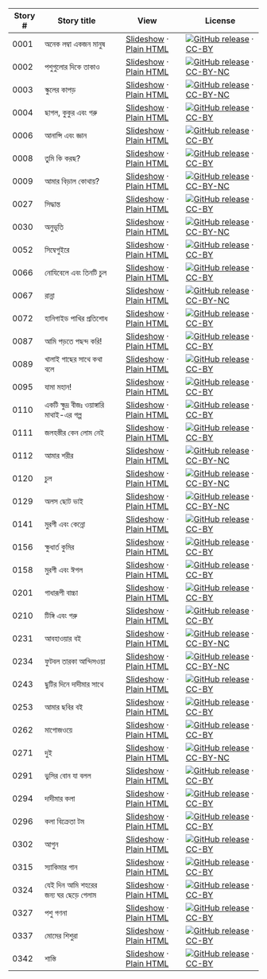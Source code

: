 Story # | Story title | View | License
-------- | -----------  |:-------:| -------
0001 | অনেক লম্বা একজন মানুষ | <a href="https://global-asp.github.io/stories/bn/0001_অনেক-লম্বা-একজন-মানুষ_slides.html" target="_blank">Slideshow</a> · [Plain HTML](https://global-asp.github.io/stories/bn/0001_অনেক-লম্বা-একজন-মানুষ.html) | [![GitHub release](https://cloud.githubusercontent.com/assets/9295750/9483128/0e089e5e-4b51-11e5-98ca-6da5cef156a7.png "GitHub release")]() · [CC-BY](https://creativecommons.org/licenses/by/3.0/)
0002 | পশুগুলোর দিকে তাকাও | <a href="https://global-asp.github.io/stories/bn/0002_পশুগুলোর-দিকে-তাকাও_slides.html" target="_blank">Slideshow</a> · [Plain HTML](https://global-asp.github.io/stories/bn/0002_পশুগুলোর-দিকে-তাকাও.html) | [![GitHub release](https://cloud.githubusercontent.com/assets/9295750/9483128/0e089e5e-4b51-11e5-98ca-6da5cef156a7.png "GitHub release")]() · [CC-BY-NC](http://creativecommons.org/licenses/by-nc/3.0/)
0003 | স্কুলের কাপড় | <a href="https://global-asp.github.io/stories/bn/0003_স্কুলের-কাপড়_slides.html" target="_blank">Slideshow</a> · [Plain HTML](https://global-asp.github.io/stories/bn/0003_স্কুলের-কাপড়.html) | [![GitHub release](https://cloud.githubusercontent.com/assets/9295750/9483128/0e089e5e-4b51-11e5-98ca-6da5cef156a7.png "GitHub release")]() · [CC-BY-NC](http://creativecommons.org/licenses/by-nc/3.0/)
0004 | ছাগল, কুকুর এবং গরু | <a href="https://global-asp.github.io/stories/bn/0004_ছাগল-কুকুর-এবং-গরু_slides.html" target="_blank">Slideshow</a> · [Plain HTML](https://global-asp.github.io/stories/bn/0004_ছাগল-কুকুর-এবং-গরু.html) | [![GitHub release](https://cloud.githubusercontent.com/assets/9295750/9483128/0e089e5e-4b51-11e5-98ca-6da5cef156a7.png "GitHub release")]() · [CC-BY](https://creativecommons.org/licenses/by/3.0/)
0006 | আনান্সি এবং জ্ঞান | <a href="https://global-asp.github.io/stories/bn/0006_আনান্সি-এবং-জ্ঞান_slides.html" target="_blank">Slideshow</a> · [Plain HTML](https://global-asp.github.io/stories/bn/0006_আনান্সি-এবং-জ্ঞান.html) | [![GitHub release](https://cloud.githubusercontent.com/assets/9295750/9483128/0e089e5e-4b51-11e5-98ca-6da5cef156a7.png "GitHub release")]() · [CC-BY](https://creativecommons.org/licenses/by/3.0/)
0008 | তুমি কি করছ? | <a href="https://global-asp.github.io/stories/bn/0008_তুমি-কি-করছ_slides.html" target="_blank">Slideshow</a> · [Plain HTML](https://global-asp.github.io/stories/bn/0008_তুমি-কি-করছ.html) | [![GitHub release](https://cloud.githubusercontent.com/assets/9295750/9483128/0e089e5e-4b51-11e5-98ca-6da5cef156a7.png "GitHub release")]() · [CC-BY](https://creativecommons.org/licenses/by/3.0/)
0009 | আমার বিড়াল কোথায়? | <a href="https://global-asp.github.io/stories/bn/0009_আমার-বিড়াল-কোথায়_slides.html" target="_blank">Slideshow</a> · [Plain HTML](https://global-asp.github.io/stories/bn/0009_আমার-বিড়াল-কোথায়.html) | [![GitHub release](https://cloud.githubusercontent.com/assets/9295750/9483128/0e089e5e-4b51-11e5-98ca-6da5cef156a7.png "GitHub release")]() · [CC-BY-NC](http://creativecommons.org/licenses/by-nc/3.0/)
0027 | সিদ্ধান্ত | <a href="https://global-asp.github.io/stories/bn/0027_সিদ্ধান্ত_slides.html" target="_blank">Slideshow</a> · [Plain HTML](https://global-asp.github.io/stories/bn/0027_সিদ্ধান্ত.html) | [![GitHub release](https://cloud.githubusercontent.com/assets/9295750/9483128/0e089e5e-4b51-11e5-98ca-6da5cef156a7.png "GitHub release")]() · [CC-BY](https://creativecommons.org/licenses/by/3.0/)
0030 | অনুভূতি | <a href="https://global-asp.github.io/stories/bn/0030_অনুভূতি_slides.html" target="_blank">Slideshow</a> · [Plain HTML](https://global-asp.github.io/stories/bn/0030_অনুভূতি.html) | [![GitHub release](https://cloud.githubusercontent.com/assets/9295750/9483128/0e089e5e-4b51-11e5-98ca-6da5cef156a7.png "GitHub release")]() · [CC-BY-NC](http://creativecommons.org/licenses/by-nc/3.0/)
0052 | সিম্বেগুইরে | <a href="https://global-asp.github.io/stories/bn/0052_সিম্বেগুইরে_slides.html" target="_blank">Slideshow</a> · [Plain HTML](https://global-asp.github.io/stories/bn/0052_সিম্বেগুইরে.html) | [![GitHub release](https://cloud.githubusercontent.com/assets/9295750/9483128/0e089e5e-4b51-11e5-98ca-6da5cef156a7.png "GitHub release")]() · [CC-BY](https://creativecommons.org/licenses/by/3.0/)
0066 | নোযিবেলে এবং তিনটি চুল | <a href="https://global-asp.github.io/stories/bn/0066_নোযিবেলে-এবং-তিনটি-চুল_slides.html" target="_blank">Slideshow</a> · [Plain HTML](https://global-asp.github.io/stories/bn/0066_নোযিবেলে-এবং-তিনটি-চুল.html) | [![GitHub release](https://cloud.githubusercontent.com/assets/9295750/9483128/0e089e5e-4b51-11e5-98ca-6da5cef156a7.png "GitHub release")]() · [CC-BY](https://creativecommons.org/licenses/by/3.0/)
0067 | রান্না | <a href="https://global-asp.github.io/stories/bn/0067_রান্না_slides.html" target="_blank">Slideshow</a> · [Plain HTML](https://global-asp.github.io/stories/bn/0067_রান্না.html) | [![GitHub release](https://cloud.githubusercontent.com/assets/9295750/9483128/0e089e5e-4b51-11e5-98ca-6da5cef156a7.png "GitHub release")]() · [CC-BY-NC](http://creativecommons.org/licenses/by-nc/3.0/)
0072 | হানিগাইড পাখির প্রতিশোধ | <a href="https://global-asp.github.io/stories/bn/0072_হানিগাইড-পাখির-প্রতিশোধ_slides.html" target="_blank">Slideshow</a> · [Plain HTML](https://global-asp.github.io/stories/bn/0072_হানিগাইড-পাখির-প্রতিশোধ.html) | [![GitHub release](https://cloud.githubusercontent.com/assets/9295750/9483128/0e089e5e-4b51-11e5-98ca-6da5cef156a7.png "GitHub release")]() · [CC-BY](https://creativecommons.org/licenses/by/3.0/)
0087 | আমি পড়তে পছন্দ করি! | <a href="https://global-asp.github.io/stories/bn/0087_আমি-পড়তে-পছন্দ-করি_slides.html" target="_blank">Slideshow</a> · [Plain HTML](https://global-asp.github.io/stories/bn/0087_আমি-পড়তে-পছন্দ-করি.html) | [![GitHub release](https://cloud.githubusercontent.com/assets/9295750/9483128/0e089e5e-4b51-11e5-98ca-6da5cef156a7.png "GitHub release")]() · [CC-BY](https://creativecommons.org/licenses/by/3.0/)
0089 | খালাই গাছের সাথে কথা বলে | <a href="https://global-asp.github.io/stories/bn/0089_খালাই-গাছের-সাথে-কথা-বলে_slides.html" target="_blank">Slideshow</a> · [Plain HTML](https://global-asp.github.io/stories/bn/0089_খালাই-গাছের-সাথে-কথা-বলে.html) | [![GitHub release](https://cloud.githubusercontent.com/assets/9295750/9483128/0e089e5e-4b51-11e5-98ca-6da5cef156a7.png "GitHub release")]() · [CC-BY](https://creativecommons.org/licenses/by/3.0/)
0095 | যামা মহান! | <a href="https://global-asp.github.io/stories/bn/0095_যামা-মহান_slides.html" target="_blank">Slideshow</a> · [Plain HTML](https://global-asp.github.io/stories/bn/0095_যামা-মহান.html) | [![GitHub release](https://cloud.githubusercontent.com/assets/9295750/9483128/0e089e5e-4b51-11e5-98ca-6da5cef156a7.png "GitHub release")]() · [CC-BY](https://creativecommons.org/licenses/by/3.0/)
0110 | একটি ক্ষুদ্র বীজঃ ওয়াঙ্গারি মাথাই-এর গল্প | <a href="https://global-asp.github.io/stories/bn/0110_একটি-ক্ষুদ্র-বীজঃ-ওয়াঙ্গারি-মাথাই-এর-গল্প_slides.html" target="_blank">Slideshow</a> · [Plain HTML](https://global-asp.github.io/stories/bn/0110_একটি-ক্ষুদ্র-বীজঃ-ওয়াঙ্গারি-মাথাই-এর-গল্প.html) | [![GitHub release](https://cloud.githubusercontent.com/assets/9295750/9483128/0e089e5e-4b51-11e5-98ca-6da5cef156a7.png "GitHub release")]() · [CC-BY](https://creativecommons.org/licenses/by/3.0/)
0111 | জলহস্তীর কেন লোম নেই | <a href="https://global-asp.github.io/stories/bn/0111_জলহস্তীর-কেন-লোম-নেই_slides.html" target="_blank">Slideshow</a> · [Plain HTML](https://global-asp.github.io/stories/bn/0111_জলহস্তীর-কেন-লোম-নেই.html) | [![GitHub release](https://cloud.githubusercontent.com/assets/9295750/9483128/0e089e5e-4b51-11e5-98ca-6da5cef156a7.png "GitHub release")]() · [CC-BY](https://creativecommons.org/licenses/by/3.0/)
0112 | আমার শরীর | <a href="https://global-asp.github.io/stories/bn/0112_আমার-শরীর_slides.html" target="_blank">Slideshow</a> · [Plain HTML](https://global-asp.github.io/stories/bn/0112_আমার-শরীর.html) | [![GitHub release](https://cloud.githubusercontent.com/assets/9295750/9483128/0e089e5e-4b51-11e5-98ca-6da5cef156a7.png "GitHub release")]() · [CC-BY-NC](http://creativecommons.org/licenses/by-nc/3.0/)
0120 | চুল | <a href="https://global-asp.github.io/stories/bn/0120_চুল_slides.html" target="_blank">Slideshow</a> · [Plain HTML](https://global-asp.github.io/stories/bn/0120_চুল.html) | [![GitHub release](https://cloud.githubusercontent.com/assets/9295750/9483128/0e089e5e-4b51-11e5-98ca-6da5cef156a7.png "GitHub release")]() · [CC-BY-NC](http://creativecommons.org/licenses/by-nc/3.0/)
0129 | অলস ছোট ভাই | <a href="https://global-asp.github.io/stories/bn/0129_অলস-ছোট-ভাই_slides.html" target="_blank">Slideshow</a> · [Plain HTML](https://global-asp.github.io/stories/bn/0129_অলস-ছোট-ভাই.html) | [![GitHub release](https://cloud.githubusercontent.com/assets/9295750/9483128/0e089e5e-4b51-11e5-98ca-6da5cef156a7.png "GitHub release")]() · [CC-BY-NC](http://creativecommons.org/licenses/by-nc/3.0/)
0141 | মুরগী এবং কেন্নো | <a href="https://global-asp.github.io/stories/bn/0141_মুরগী-এবং-কেন্নো_slides.html" target="_blank">Slideshow</a> · [Plain HTML](https://global-asp.github.io/stories/bn/0141_মুরগী-এবং-কেন্নো.html) | [![GitHub release](https://cloud.githubusercontent.com/assets/9295750/9483128/0e089e5e-4b51-11e5-98ca-6da5cef156a7.png "GitHub release")]() · [CC-BY](https://creativecommons.org/licenses/by/3.0/)
0156 | ক্ষুধার্ত কুমির | <a href="https://global-asp.github.io/stories/bn/0156_ক্ষুধার্ত-কুমির_slides.html" target="_blank">Slideshow</a> · [Plain HTML](https://global-asp.github.io/stories/bn/0156_ক্ষুধার্ত-কুমির.html) | [![GitHub release](https://cloud.githubusercontent.com/assets/9295750/9483128/0e089e5e-4b51-11e5-98ca-6da5cef156a7.png "GitHub release")]() · [CC-BY](https://creativecommons.org/licenses/by/3.0/)
0158 | মুরগী এবং ঈগল | <a href="https://global-asp.github.io/stories/bn/0158_মুরগী-এবং-ঈগল_slides.html" target="_blank">Slideshow</a> · [Plain HTML](https://global-asp.github.io/stories/bn/0158_মুরগী-এবং-ঈগল.html) | [![GitHub release](https://cloud.githubusercontent.com/assets/9295750/9483128/0e089e5e-4b51-11e5-98ca-6da5cef156a7.png "GitHub release")]() · [CC-BY](https://creativecommons.org/licenses/by/3.0/)
0201 | গাধারূপী বাচ্চা | <a href="https://global-asp.github.io/stories/bn/0201_গাধারূপী-বাচ্চা_slides.html" target="_blank">Slideshow</a> · [Plain HTML](https://global-asp.github.io/stories/bn/0201_গাধারূপী-বাচ্চা.html) | [![GitHub release](https://cloud.githubusercontent.com/assets/9295750/9483128/0e089e5e-4b51-11e5-98ca-6da5cef156a7.png "GitHub release")]() · [CC-BY](https://creativecommons.org/licenses/by/3.0/)
0210 | টিঙ্গি এবং গরু | <a href="https://global-asp.github.io/stories/bn/0210_টিঙ্গি-এবং-গরু_slides.html" target="_blank">Slideshow</a> · [Plain HTML](https://global-asp.github.io/stories/bn/0210_টিঙ্গি-এবং-গরু.html) | [![GitHub release](https://cloud.githubusercontent.com/assets/9295750/9483128/0e089e5e-4b51-11e5-98ca-6da5cef156a7.png "GitHub release")]() · [CC-BY](https://creativecommons.org/licenses/by/3.0/)
0231 | আবহাওয়ার বই | <a href="https://global-asp.github.io/stories/bn/0231_আবহাওয়ার-বই_slides.html" target="_blank">Slideshow</a> · [Plain HTML](https://global-asp.github.io/stories/bn/0231_আবহাওয়ার-বই.html) | [![GitHub release](https://cloud.githubusercontent.com/assets/9295750/9483128/0e089e5e-4b51-11e5-98ca-6da5cef156a7.png "GitHub release")]() · [CC-BY-NC](http://creativecommons.org/licenses/by-nc/3.0/)
0234 | ফুটবল তারকা আন্দিসওয়া | <a href="https://global-asp.github.io/stories/bn/0234_ফুটবল-তারকা-আন্দিসওয়া_slides.html" target="_blank">Slideshow</a> · [Plain HTML](https://global-asp.github.io/stories/bn/0234_ফুটবল-তারকা-আন্দিসওয়া.html) | [![GitHub release](https://cloud.githubusercontent.com/assets/9295750/9483128/0e089e5e-4b51-11e5-98ca-6da5cef156a7.png "GitHub release")]() · [CC-BY-NC](http://creativecommons.org/licenses/by-nc/3.0/)
0243 | ছুটির দিনে দাদীমার সাথে | <a href="https://global-asp.github.io/stories/bn/0243_ছুটির-দিনে-দাদীমার-সাথে_slides.html" target="_blank">Slideshow</a> · [Plain HTML](https://global-asp.github.io/stories/bn/0243_ছুটির-দিনে-দাদীমার-সাথে.html) | [![GitHub release](https://cloud.githubusercontent.com/assets/9295750/9483128/0e089e5e-4b51-11e5-98ca-6da5cef156a7.png "GitHub release")]() · [CC-BY](https://creativecommons.org/licenses/by/3.0/)
0253 | আমার ছবির বই | <a href="https://global-asp.github.io/stories/bn/0253_আমার-ছবির-বই_slides.html" target="_blank">Slideshow</a> · [Plain HTML](https://global-asp.github.io/stories/bn/0253_আমার-ছবির-বই.html) | [![GitHub release](https://cloud.githubusercontent.com/assets/9295750/9483128/0e089e5e-4b51-11e5-98ca-6da5cef156a7.png "GitHub release")]() · [CC-BY](https://creativecommons.org/licenses/by/3.0/)
0262 | মাগোজওয়ে | <a href="https://global-asp.github.io/stories/bn/0262_মাগোজওয়ে_slides.html" target="_blank">Slideshow</a> · [Plain HTML](https://global-asp.github.io/stories/bn/0262_মাগোজওয়ে.html) | [![GitHub release](https://cloud.githubusercontent.com/assets/9295750/9483128/0e089e5e-4b51-11e5-98ca-6da5cef156a7.png "GitHub release")]() · [CC-BY](https://creativecommons.org/licenses/by/3.0/)
0271 | দুই | <a href="https://global-asp.github.io/stories/bn/0271_দুই_slides.html" target="_blank">Slideshow</a> · [Plain HTML](https://global-asp.github.io/stories/bn/0271_দুই.html) | [![GitHub release](https://cloud.githubusercontent.com/assets/9295750/9483128/0e089e5e-4b51-11e5-98ca-6da5cef156a7.png "GitHub release")]() · [CC-BY-NC](http://creativecommons.org/licenses/by-nc/3.0/)
0291 | ভুসির বোন যা বলল | <a href="https://global-asp.github.io/stories/bn/0291_ভুসির-বোন-যা-বলল_slides.html" target="_blank">Slideshow</a> · [Plain HTML](https://global-asp.github.io/stories/bn/0291_ভুসির-বোন-যা-বলল.html) | [![GitHub release](https://cloud.githubusercontent.com/assets/9295750/9483128/0e089e5e-4b51-11e5-98ca-6da5cef156a7.png "GitHub release")]() · [CC-BY](https://creativecommons.org/licenses/by/3.0/)
0294 | দাদীমার কলা | <a href="https://global-asp.github.io/stories/bn/0294_দাদীমার-কলা_slides.html" target="_blank">Slideshow</a> · [Plain HTML](https://global-asp.github.io/stories/bn/0294_দাদীমার-কলা.html) | [![GitHub release](https://cloud.githubusercontent.com/assets/9295750/9483128/0e089e5e-4b51-11e5-98ca-6da5cef156a7.png "GitHub release")]() · [CC-BY](https://creativecommons.org/licenses/by/3.0/)
0296 | কলা বিক্রেতা টম | <a href="https://global-asp.github.io/stories/bn/0296_কলা-বিক্রেতা-টম_slides.html" target="_blank">Slideshow</a> · [Plain HTML](https://global-asp.github.io/stories/bn/0296_কলা-বিক্রেতা-টম.html) | [![GitHub release](https://cloud.githubusercontent.com/assets/9295750/9483128/0e089e5e-4b51-11e5-98ca-6da5cef156a7.png "GitHub release")]() · [CC-BY](https://creativecommons.org/licenses/by/3.0/)
0302 | আগুন | <a href="https://global-asp.github.io/stories/bn/0302_আগুন_slides.html" target="_blank">Slideshow</a> · [Plain HTML](https://global-asp.github.io/stories/bn/0302_আগুন.html) | [![GitHub release](https://cloud.githubusercontent.com/assets/9295750/9483128/0e089e5e-4b51-11e5-98ca-6da5cef156a7.png "GitHub release")]() · [CC-BY](https://creativecommons.org/licenses/by/3.0/)
0315 | স্যাকিমার গান | <a href="https://global-asp.github.io/stories/bn/0315_স্যাকিমার-গান_slides.html" target="_blank">Slideshow</a> · [Plain HTML](https://global-asp.github.io/stories/bn/0315_স্যাকিমার-গান.html) | [![GitHub release](https://cloud.githubusercontent.com/assets/9295750/9483128/0e089e5e-4b51-11e5-98ca-6da5cef156a7.png "GitHub release")]() · [CC-BY](https://creativecommons.org/licenses/by/3.0/)
0324 | যেই দিন আমি শহরের জন্য ঘর ছেড়ে গেলাম | <a href="https://global-asp.github.io/stories/bn/0324_যেই-দিন-আমি-শহরের-জন্য-ঘর-ছেড়ে-গেলাম_slides.html" target="_blank">Slideshow</a> · [Plain HTML](https://global-asp.github.io/stories/bn/0324_যেই-দিন-আমি-শহরের-জন্য-ঘর-ছেড়ে-গেলাম.html) | [![GitHub release](https://cloud.githubusercontent.com/assets/9295750/9483128/0e089e5e-4b51-11e5-98ca-6da5cef156a7.png "GitHub release")]() · [CC-BY](https://creativecommons.org/licenses/by/3.0/)
0327 | পশু গণনা | <a href="https://global-asp.github.io/stories/bn/0327_পশু-গণনা_slides.html" target="_blank">Slideshow</a> · [Plain HTML](https://global-asp.github.io/stories/bn/0327_পশু-গণনা.html) | [![GitHub release](https://cloud.githubusercontent.com/assets/9295750/9483128/0e089e5e-4b51-11e5-98ca-6da5cef156a7.png "GitHub release")]() · [CC-BY](https://creativecommons.org/licenses/by/3.0/)
0337 | মোমের শিশুরা | <a href="https://global-asp.github.io/stories/bn/0337_মোমের-শিশুরা_slides.html" target="_blank">Slideshow</a> · [Plain HTML](https://global-asp.github.io/stories/bn/0337_মোমের-শিশুরা.html) | [![GitHub release](https://cloud.githubusercontent.com/assets/9295750/9483128/0e089e5e-4b51-11e5-98ca-6da5cef156a7.png "GitHub release")]() · [CC-BY](https://creativecommons.org/licenses/by/3.0/)
0342 | শাস্তি | <a href="https://global-asp.github.io/stories/bn/0342_শাস্তি_slides.html" target="_blank">Slideshow</a> · [Plain HTML](https://global-asp.github.io/stories/bn/0342_শাস্তি.html) | [![GitHub release](https://cloud.githubusercontent.com/assets/9295750/9483128/0e089e5e-4b51-11e5-98ca-6da5cef156a7.png "GitHub release")]() · [CC-BY](https://creativecommons.org/licenses/by/3.0/)
